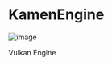 # KamenEngine
![image](https://user-images.githubusercontent.com/52492303/169237001-eaa15b43-b127-4e18-abd4-117ea21a1187.png)

Vulkan Engine
